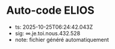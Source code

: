 # Auto-code ELIOS
- ts: 2025-10-25T06:24:42.043Z
- sig: ∞.je.toi.nous.432.528
- note: fichier généré automatiquement